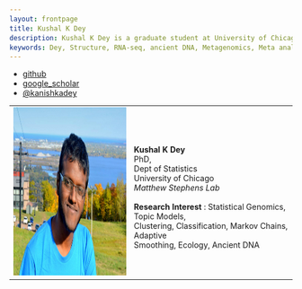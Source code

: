 ```yaml
---
layout: frontpage
title: Kushal K Dey
description: Kushal K Dey is a graduate student at University of Chicago, Statistics department currently involved in research in statistical genetics in Matthew Stephens Lab. Also involved in side projects on medical statistics, statistical nanosciences and MCMC. 
keywords: Dey, Structure, RNA-seq, ancient DNA, Metagenomics, Meta analysis, MCMC, nanosciences, 
---
```


<div class="navbar">
  <div class="navbar-inner">
      <ul class="nav">
      <!--    <li><a href="{{ BASE_PATH }}/assets/broman.pdf">cv</a></li>  -->
          <li><a href="https://github.com/kkdey">github</a></li>
	  <li><a href="https://scholar.google.com/citations?user=enYTvroAAAAJ&hl=en&oi=ao">google_scholar</a></li>
          <li><a href="https://twitter.com/kanishkadey">@kanishkadey</a></li>
      </ul>
  </div>
</div>

<table class="wide">
<tr>
<td class="left">
    <img id="frontphoto" src="assets/bigpublpics/dp2.jpg" width="300" height="300" alt="" />
</td>
<td class="left">
<br><b> Kushal K Dey </b>
<br> PhD,
<br> Dept of Statistics
<br> University of Chicago
<br><i> Matthew Stephens Lab </i>
<br>
<br> <b> Research Interest </b>: Statistical Genomics, Topic Models,
                <br>  Clustering, Classification, Markov Chains, Adaptive
                <br>  Smoothing, Ecology, Ancient DNA
</td>
</tr>
</table>


<!--

<table class="wide">
<tr>
  <td class="left">
    <a href="pages/publpics/iplotCorr.html">
        <img src="assets/publpics/iplotCorr.png" alt="R/qtlcharts example" title="R/qtlcharts example"/>
    </a>
  </td>
  <td class="right">
    <a href="pages/publpics/rqtlexper_fig2.html">
        <img src="assets/publpics/rqtlexper_fig2.png" alt="Broman (2014) Fig 2" title="Broman (2014) Fig 2"/>
    </a>
  </td>
</tr>
<tr>
  <td class="left">
    <a href="pages/publpics/samplemixups_fig7.html">
        <img src="assets/publpics/samplemixups_fig7.png" alt="Broman et al. (2013) Fig 7" title="Broman et al. (2013) Fig 7"/>
    </a>
  </td>
  <td class="right">
    <a href="pages/publpics/isletc6_fig4.html">
        <img src="assets/publpics/isletc6_fig4.png" alt="Tian et al. (2015) Fig 4" title="Tian et al. (2015) Fig 4"/>
    </a>
  </td>
</tr>
</table>

<div class="navbar">
  <div class="navbar-inner">
      <ul class="nav">
          <li><a href="morefigs.html">see more figures</a></li>
      </ul>
  </div>
</div>

-->
